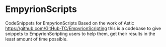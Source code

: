# EmpyrionScripts
CodeSnippets for EmpyrionScripts
Based on the work of Astic https://github.com/GitHub-TC/EmpyrionScripting this is a codebase to give snippets to EmpyrionScripting
users to help them, get their results in the least amount of time possible.
